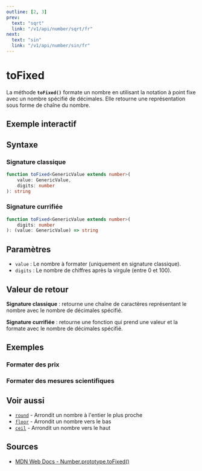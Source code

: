 ```yaml
---
outline: [2, 3]
prev:
  text: "sqrt"
  link: "/v1/api/number/sqrt/fr"
next:
  text: "sin"
  link: "/v1/api/number/sin/fr"
---
```


# toFixed

La méthode **`toFixed()`** formate un nombre en utilisant la notation à point fixe avec un nombre spécifié de décimales. Elle retourne une représentation sous forme de chaîne du nombre.

## Exemple interactif

<MonacoTSEditor
  src="/v1/api/number/toFixed/examples/tryout.doc.ts"
  majorVersion="v1"
  height="200px"
/>

## Syntaxe

### Signature classique

```typescript
function toFixed<GenericValue extends number>(
	value: GenericValue,
	digits: number
): string
```

### Signature currifiée

```typescript
function toFixed<GenericValue extends number>(
	digits: number
): (value: GenericValue) => string
```

## Paramètres

- `value` : Le nombre à formater (uniquement en signature classique).
- `digits` : Le nombre de chiffres après la virgule (entre 0 et 100).

## Valeur de retour

**Signature classique** : retourne une chaîne de caractères représentant le nombre avec le nombre de décimales spécifié.

**Signature currifiée** : retourne une fonction qui prend une valeur et la formate avec le nombre de décimales spécifié.

## Exemples

### Formater des prix

<MonacoTSEditor
  	src="/v1/api/number/toFixed/examples/formatPrices.doc.ts"
  	majorVersion="v1"
	height="400px"
/>

### Formater des mesures scientifiques

<MonacoTSEditor
  	src="/v1/api/number/toFixed/examples/scientific.doc.ts"
  	majorVersion="v1"
	height="500px"
/>

## Voir aussi

- [`round`](/v1/api/number/round/fr) - Arrondit un nombre à l'entier le plus proche
- [`floor`](/v1/api/number/floor/fr) - Arrondit un nombre vers le bas
- [`ceil`](/v1/api/number/ceil/fr) - Arrondit un nombre vers le haut

## Sources

- [MDN Web Docs - Number.prototype.toFixed()](https://developer.mozilla.org/fr/docs/Web/JavaScript/Reference/Global_Objects/Number/toFixed)
